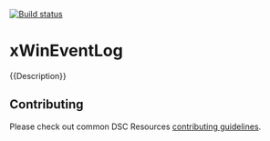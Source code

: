 [![Build status](https://ci.appveyor.com/api/projects/status/m6mpb7krr5ps31x3/branch/master?svg=true)](https://ci.appveyor.com/project/PowerShell/xwineventlog/branch/master)

# xWinEventLog

{{Description}}

## Contributing
Please check out common DSC Resources [contributing guidelines](https://github.com/PowerShell/DscResource.Kit/blob/master/CONTRIBUTING.md).
